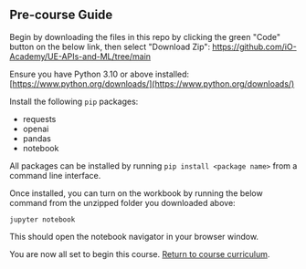 ## Pre-course Guide

Begin by downloading the files in this repo by clicking the green "Code" button on the below link, then select "Download Zip":
https://github.com/iO-Academy/UE-APIs-and-ML/tree/main

Ensure you have Python 3.10 or above installed:  
[https://www.python.org/downloads/](https://www.python.org/downloads/)

Install the following `pip` packages:
- requests
- openai
- pandas
- notebook

All packages can be installed by running `pip install <package name>` from a command line interface.

Once installed, you can turn on the workbook by running the below command from the unzipped folder you downloaded above:

`jupyter notebook`

This should open the notebook navigator in your browser window.

You are now all set to begin this course. [Return to course curriculum](https://github.com/iO-Academy/UE-APIs-and-ML/tree/main).
